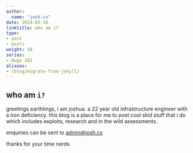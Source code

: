 ```yaml
---
author:
  name: "josh.cx"
date: 2014-03-10
linktitle: who am i?
type:
- post
- posts
weight: 10
series:
- Hugo 101
aliases:
- /blog/migrate-from-jekyll/
---
```


## who am  `i?`
greetings earthlings, i am joshua. a 22 year old infrastructure engineer with a iron deficiency. this blog is a place for me to post cool skid stuff that i do which includes exploits, research and in the wild assessments.

enquiries can be sent to admin@josh.cx

thanks for your time nerds
